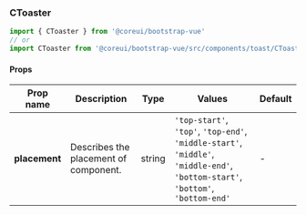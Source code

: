 ### CToaster

```jsx
import { CToaster } from '@coreui/bootstrap-vue'
// or
import CToaster from '@coreui/bootstrap-vue/src/components/toast/CToaster'
```

#### Props

| Prop name     | Description                           | Type   | Values                                                                                                                          | Default |
| ------------- | ------------------------------------- | ------ | ------------------------------------------------------------------------------------------------------------------------------- | ------- |
| **placement** | Describes the placement of component. | string | `'top-start'`, `'top'`, `'top-end'`, `'middle-start'`, `'middle'`, `'middle-end'`, `'bottom-start'`, `'bottom'`, `'bottom-end'` | -       |
